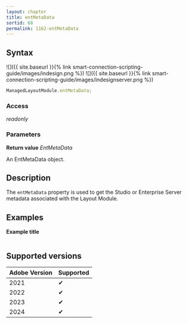 ```yaml
---
layout: chapter
title: entMetaData
sortid: 68
permalink: 1162-entMetaData
---
```


## Syntax

![]({{ site.baseurl }}{% link smart-connection-scripting-guide/images/indesign.png %}) ![]({{ site.baseurl }}{% link smart-connection-scripting-guide/images/indesignserver.png %})

```javascript
ManagedLayoutModule.entMetaData;
```

### Access

_readonly_

### Parameters

**Return value** _EntMetaData_

An EntMetaData object.

## Description

The `entMetaData` property is used to get the Studio or Enterprise Server metadata associated with the Layout Module.

## Examples

**Example title**

```javascript

```

## Supported versions

| Adobe Version | Supported |
| ------------- | --------- |
| 2021          | ✔         |
| 2022          | ✔         |
| 2023          | ✔         |
| 2024          | ✔         |
